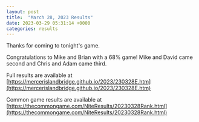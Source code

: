 ```yaml
---
layout: post
title:  "March 28, 2023 Results"
date: 2023-03-29 05:31:14 +0000
categories: results
---
```

Thanks for coming to tonight's game.

Congratulations to Mike and Brian with a 68% game! Mike and David came second and Chris and Adam came third.

Full results are available at [https://mercerislandbridge.github.io/2023/230328E.htm](https://mercerislandbridge.github.io/2023/230328E.htm)

Common game results are available at [https://thecommongame.com/NiteResults/20230328Rank.html](https://thecommongame.com/NiteResults/20230328Rank.html)
